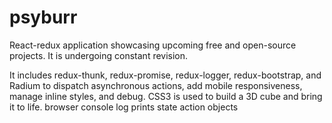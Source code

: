# psyburr
React-redux application showcasing upcoming free and open-source projects. It is undergoing constant revision.

It includes redux-thunk, redux-promise, redux-logger, redux-bootstrap, and Radium to dispatch asynchronous actions, add mobile responsiveness, manage inline styles, and debug. CSS3 is used to build a 3D cube and bring it to life.  browser console log prints state action objects
